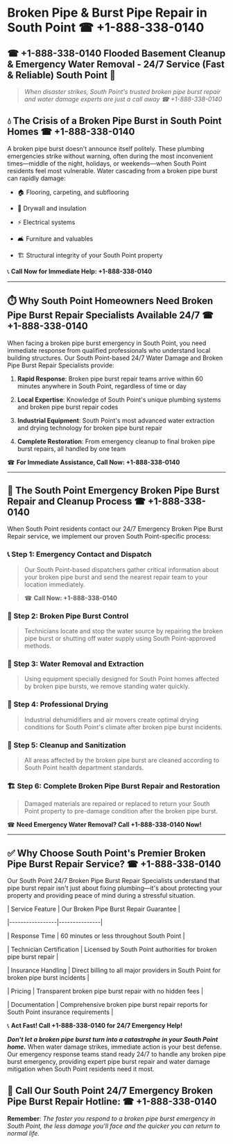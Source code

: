 # Broken Pipe & Burst Pipe Repair in South Point ☎ +1-888-338-0140  
## ☎ +1-888-338-0140 Flooded Basement Cleanup & Emergency Water Removal - 24/7 Service (Fast & Reliable) South Point 🚨  

> *When disaster strikes, South Point's trusted broken pipe burst repair and water damage experts are just a call away ☎ +1-888-338-0140*  

## 💧 The Crisis of a Broken Pipe Burst in South Point Homes ☎ +1-888-338-0140  

A broken pipe burst doesn't announce itself politely. These plumbing emergencies strike without warning, often during the most inconvenient times—middle of the night, holidays, or weekends—when South Point residents feel most vulnerable. Water cascading from a broken pipe burst can rapidly damage:  

* 🏠 Flooring, carpeting, and subflooring  
* 🧱 Drywall and insulation  
* ⚡ Electrical systems  
* 🛋️ Furniture and valuables  
* 🏗️ Structural integrity of your South Point property  

📞 **Call Now for Immediate Help: +1-888-338-0140**  

---  

## ⏱️ Why South Point Homeowners Need Broken Pipe Burst Repair Specialists Available 24/7 ☎ +1-888-338-0140  

When facing a broken pipe burst emergency in South Point, you need immediate response from qualified professionals who understand local building structures. Our South Point-based 24/7 Water Damage and Broken Pipe Burst Repair Specialists provide:  

1. **Rapid Response**: Broken pipe burst repair teams arrive within 60 minutes anywhere in South Point, regardless of time or day  
2. **Local Expertise**: Knowledge of South Point's unique plumbing systems and broken pipe burst repair codes  
3. **Industrial Equipment**: South Point's most advanced water extraction and drying technology for broken pipe burst repair  
4. **Complete Restoration**: From emergency cleanup to final broken pipe burst repairs, all handled by one team  

☎ **For Immediate Assistance, Call Now: +1-888-338-0140**  

---  

## 🔧 The South Point Emergency Broken Pipe Burst Repair and Cleanup Process ☎ +1-888-338-0140  

When South Point residents contact our 24/7 Emergency Broken Pipe Burst Repair service, we implement our proven South Point-specific process:  

### 📞 Step 1: Emergency Contact and Dispatch  
> Our South Point-based dispatchers gather critical information about your broken pipe burst and send the nearest repair team to your location immediately.  
> ☎ **Call Now: +1-888-338-0140**  

### 🚿 Step 2: Broken Pipe Burst Control  
> Technicians locate and stop the water source by repairing the broken pipe burst or shutting off water supply using South Point-approved methods.  

### 🌊 Step 3: Water Removal and Extraction  
> Using equipment specially designed for South Point homes affected by broken pipe bursts, we remove standing water quickly.  

### 💨 Step 4: Professional Drying  
> Industrial dehumidifiers and air movers create optimal drying conditions for South Point's climate after broken pipe burst incidents.  

### 🧼 Step 5: Cleanup and Sanitization  
> All areas affected by the broken pipe burst are cleaned according to South Point health department standards.  

### 🏗️ Step 6: Complete Broken Pipe Burst Repair and Restoration  
> Damaged materials are repaired or replaced to return your South Point property to pre-damage condition after the broken pipe burst.  

☎ **Need Emergency Water Removal? Call +1-888-338-0140 Now!**  

---  

## ✅ Why Choose South Point's Premier Broken Pipe Burst Repair Service? ☎ +1-888-338-0140  

Our South Point 24/7 Broken Pipe Burst Repair Specialists understand that pipe burst repair isn't just about fixing plumbing—it's about protecting your property and providing peace of mind during a stressful situation.  

| Service Feature | Our Broken Pipe Burst Repair Guarantee |  
|-----------------|---------------|  
| Response Time | 60 minutes or less throughout South Point |  
| Technician Certification | Licensed by South Point authorities for broken pipe burst repair |  
| Insurance Handling | Direct billing to all major providers in South Point for broken pipe burst incidents |  
| Pricing | Transparent broken pipe burst repair with no hidden fees |  
| Documentation | Comprehensive broken pipe burst repair reports for South Point insurance requirements |  

📞 **Act Fast! Call +1-888-338-0140 for 24/7 Emergency Help!**  

***Don't let a broken pipe burst turn into a catastrophe in your South Point home.*** When water damage strikes, immediate action is your best defense. Our emergency response teams stand ready 24/7 to handle any broken pipe burst emergency, providing expert pipe burst repair and water damage mitigation when South Point residents need it most.  

## 📱 Call Our South Point 24/7 Emergency Broken Pipe Burst Repair Hotline: ☎ +1-888-338-0140  

**Remember**: *The faster you respond to a broken pipe burst emergency in South Point, the less damage you'll face and the quicker you can return to normal life.*